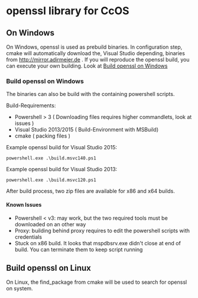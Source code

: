# openssl library for CcOS

## On Windows
On Windows, openssl is used as prebuild binaries.
In configuration step, cmake will automatically download the, Visual Studio depending, binaries from http://mirror.adirmeier.de .
If you will reproduce the openssl build, you can execute your own building. Look at [Build openssl on Windows](##-Build-openssl-on-Windows)

### Build openssl on Windows

The binaries can also be build with the containing powershell scripts.

Build-Requirements:
 - Powershell > 3           ( Downloading files requires higher commandlets, look at issues )
 - Visual Studio 2013/2015  ( Build-Environment with MSBuild)
 - cmake                    ( packing files )

Example openssl build for Visual Studio 2015:

    powershell.exe .\build.msvc140.ps1

Example openssl build for Visual Studio 2013:

    powershell.exe .\build.msvc120.ps1

After build process, two zip files are available for x86 and x64 builds.

#### Known Issues
- Powershell < v3: may work, but the two required tools must be downloaded on an other way 
- Proxy: building behind proxy requires to edit the powershell scripts with credentials
- Stuck on x86 build. It looks that mspdbsrv.exe didn't close at end of build. You can terminate them to keep script running

## Build openssl on Linux
On Linux, the find_package from cmake will be used to search for openssl on system.

